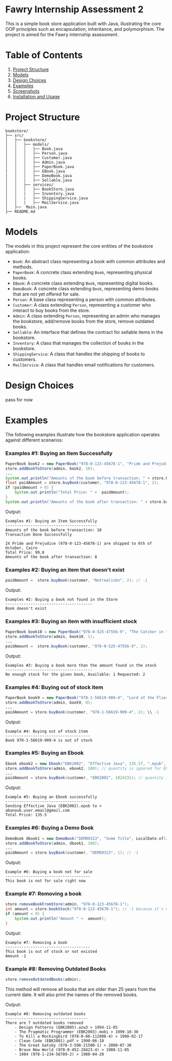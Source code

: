 # Fawry Internship Assessment 2

This is a simple book store application built with Java, illustrating the core OOP principles such as encapsulation, inheritance, and polymorphism. The project is aimed for the Fawry internship assessment.

# Table of Contents
1. [Project Structure](#project-structure)
1. [Models](#models)
2. [Design Choices](#design-choices)
3. [Examples](#examples)
4. [Screenshots](#screenshots)
5. [Installation and Usage](#installation-and-usage)

# Project Structure
```
bookstore/
├── src/
│   ├── bookstore/
│   │   ├── models/
│   │   │   ├── Book.java
│   │   │   ├── Person.java
│   │   │   ├── Customer.java
│   │   │   ├── Admin.java
│   │   │   ├── PaperBook.java
│   │   │   ├── EBook.java
|   │   │   ├── DemoBook.java
│   │   |   ├── Sellable.java
│   │   ├── services/
│   │   │   ├── BookStore.java
│   │   |   ├── Inventory.java
│   │   |   ├── ShippingService.java
│   │   |   ├── MailService.java
│   ├──  Main.java
├── README.md 

```

# Models
The models in this project represent the core entities of the bookstore application:
- `Book`: An abstract class representing a book with common attributes and methods.
- `PaperBook`: A concrete class extending `Book`, representing physical books.
- `EBook`: A concrete class extending `Book`, representing digital books.
- `DemoBook`: A concrete class extending `Book`, representing demo books that are not yet offered for sale.
- `Person`: A base class representing a person with common attributes.
- `Customer`: A class extending `Person`, representing a customer who interact to buy books from the store.
- `Admin`: A class extending `Person`, representing an admin who manages the bookstore, add/remove books from the store, remove outdated books.
- `Sellable`: An interface that defines the contract for sellable items in the bookstore.
- `Inventory`: A class that manages the collection of books in the bookstore.
- `ShippingService`: A class that handles the shipping of books to customers.
- `MailService`: A class that handles email notifications for customers.

# Design Choices
pass for now

# Examples
The following examples illustrate how the bookstore application operates against different scenarios:

### Examples #1: Buying an Item Successfully
```java
PaperBook book2 = new PaperBook("978-0-123-45678-1", "Pride and Prejudice", 49.9f, LocalDate.of(1995, 6, 12));
store.addBookToStore(admin, book2, 10);
...
System.out.println("Amounts of the book before transaction: " + store.bookStock("978-0-123-45678-1"));
float paidAmount = store.buyBook(customer, "978-0-123-45678-1", 2);
if (paidAmount > 0) {
    System.out.println("Total Price: " +  paidAmount);
}
System.out.println("Amounts of the book after transaction: " + store.bookStock("978-0-123-45678-1"));
```

Output:
```
Examples #1: Buying an Item Successfully
----------------------------------------
Amounts of the book before transaction: 10
Transaction Done Successfully

2X Pride and Prejudice (978-0-123-45678-1) are shipped to 6th of October, Cairo
Total Price: 99.8
Amounts of the book after transaction: 8
``` 

### Examples #2: Buying an item that doesn't exist
```java
paidAmount =  store.buyBook(customer, "Notrealisbn", 2); // -1
```

Output:
```
Examples #2: Buying a book not found in the Store
--------------------------------------
Book doesn't exist
```

### Examples #3: Buying an item with insufficient stock
```java
PaperBook book10 = new PaperBook("978-0-525-47556-9", "The Catcher in the Rye", 55.0f, LocalDate.of(2022, 8, 3));
store.addBookToStore(admin, book10, 1);
...
paidAmount =  store.buyBook(customer, "978-0-525-47556-9", 2);
```

Output:
``` 
Examples #3: Buying a book more than the amount found in the stock
--------------------------------------
No enough stock for the given book, Available: 1 Requested: 2
```

### Examples #4: Buying out of stock item
```java
PaperBook book9 = new PaperBook("978-1-56619-909-4", "Lord of the Flies", 48.2f, LocalDate.of(2005, 10, 10));
store.addBookToStore(admin, book9, 0);
...
paidAmount = store.buyBook(customer, "978-1-56619-909-4", 2); \\ -1
```
Output:
```
Example #4: Buying out of stock item
-------------------------------------
Book 978-1-56619-909-4 is out of stock
```
### Examples #5: Buying an Ebook
```java
Ebook ebook2 = new Ebook("EBK2002", "Effective Java", 135.5f, ".epub", LocalDate.of(2001, 5, 15));
store.addBookToStore(admin, ebook2, 100); // quantity is ignored for Ebook
...
paidAmount = store.buyBook(customer, "EBK2002", 1824231); // quantity ignored in Ebook transactions
```
Output:
```
Example #5: Buying an Ebook successfully
-------------------------------------
Sending Effective Java (EBK2002).epub to > abanoub.user.email@gmail.com
Total Price: 135.5
```

### Examples #6: Buying a Demo Book
```java
DemoBook dbook1 = new DemoBook("DEMO9313", "Some Title", LocalDate.of(2024, 1, 1));
store.addBookToStore(admin, dbook1, 100);
...
paidAmount = store.buyBook(customer, "DEMO9313", 1); // -1
```

Output:
```
Example #6: Buying a book not for sale
-------------------------------------
This book is not for sale right now
```

### Example #7: Removing a book
```java
store.removeBookFromStore(admin, "978-0-123-45678-1");
int amount = store.bookStock("978-0-123-45678-1"); // -1 because it's not found
if (amount < 0) {
    System.out.println("Amount " +  amount);
}
```

Output:
```
Example #7: Removing a book
-------------------------------------
This book is out of stock or not existed
Amount -1
```

### Example #8: Removing Outdated Books
```java
store.removeOutdatedBooks(admin);
```

This method will remove all books that are older than 25 years from the current date. It will also print the names of the removed books.

Output:
```
Example #8: Removing outdated books
------------------------------------
There are 7 outdated books removed
	- Design Patterns (EBK2005).azw3 > 1994-11-05
	- The Pragmatic Programmer (EBK2003).mobi > 1999-10-30
	- To Kill a Mockingbird (978-0-06-112008-4) > 1998-02-17
	- Clean Code (EBK2001).pdf > 1990-06-10
	- The Great Gatsby (978-3-598-21500-1) > 2000-07-30
	- Brave New World (978-0-452-28423-4) > 1988-11-05
	- 1984 (978-1-234-56789-2) > 1980-04-20
```

